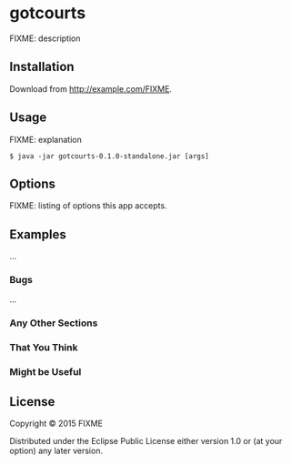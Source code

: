 # gotcourts

FIXME: description

## Installation

Download from http://example.com/FIXME.

## Usage

FIXME: explanation

    $ java -jar gotcourts-0.1.0-standalone.jar [args]

## Options

FIXME: listing of options this app accepts.

## Examples

...

### Bugs

...

### Any Other Sections
### That You Think
### Might be Useful

## License

Copyright © 2015 FIXME

Distributed under the Eclipse Public License either version 1.0 or (at
your option) any later version.
